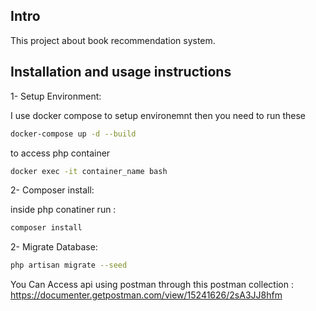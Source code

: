 
## Intro

This project about book recommendation system.


## Installation and usage instructions

1- Setup Environment:


I use docker compose to setup environemnt then you need to run these 

```bash
docker-compose up -d --build
```
to access php container

```bash
docker exec -it container_name bash
```

2- Composer install:


inside php conatiner run :

```bash
composer install
```

2- Migrate Database:

```bash
php artisan migrate --seed
```

You Can Access api using postman through this postman collection :
https://documenter.getpostman.com/view/15241626/2sA3JJ8hfm




